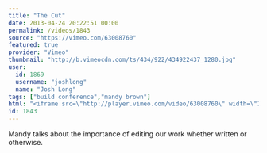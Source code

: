 ```yaml
---
title: "The Cut"
date: 2013-04-24 20:22:51 00:00
permalink: /videos/1843
source: "https://vimeo.com/63008760"
featured: true
provider: "Vimeo"
thumbnail: "http://b.vimeocdn.com/ts/434/922/434922437_1280.jpg"
user:
  id: 1869
  username: "joshlong"
  name: "Josh Long"
tags: ["build conference","mandy brown"]
html: "<iframe src=\"http://player.vimeo.com/video/63008760\" width=\"1280\" height=\"720\" frameborder=\"0\" webkitAllowFullScreen mozallowfullscreen allowFullScreen></iframe>"
id: 1843
---
```


Mandy talks about the importance of editing our work whether written or otherwise.